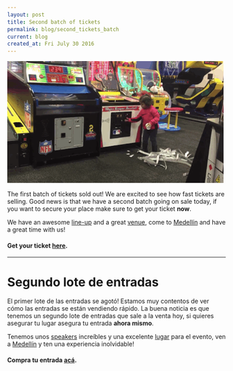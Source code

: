 ```yaml
---
layout: post
title: Second batch of tickets
permalink: blog/second_tickets_batch
current: blog
created_at: Fri July 30 2016
---
```


![Tickets](/img/blog/second-batch-of-tickets.gif)

The first batch of tickets sold out! We are excited to see how fast tickets are selling. Good news is that we have a second batch going on sale today, if you want to secure your place make sure to get your ticket **now**.

We have an awesome [line-up](http://www.rubyconf.co/#speakers) and a great [venue](http://www.rubyconf.co/#venue), come to [Medellín](http://www.rubyconf.co/guide_to_medellin.html) and have a great time with us!

#### Get your ticket [here][TITO].

* * *

# Segundo lote de entradas

El primer lote de las entradas se agotó! Estamos muy contentos de ver cómo las entradas se están vendiendo rápido. La buena noticia es que tenemos un segundo lote de entradas que sale a la venta hoy, si quieres asegurar tu lugar asegura tu entrada **ahora mismo**.

Tenemos unos [speakers](http://www.rubyconf.co/#speakers) increíbles y una excelente [lugar](http://www.rubyconf.co/#venue) para el evento, ven a [Medellín](http://www.rubyconf.co/guide_to_medellin.html) y ten una experiencia inolvidable!

#### Compra tu entrada [acá][TITO].

[tito]: https://ti.to/colombia-dev/rubyconf-colombia-2016
